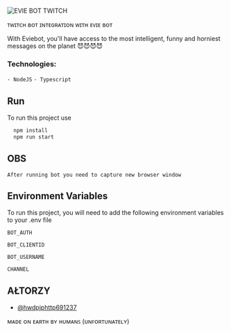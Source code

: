 ![EVIE BOT TWITCH](https://panels.twitch.tv/panel-61703984-image-ff10b235-e047-48d2-8cab-7c4666693e41)

ᴛᴡɪᴛᴄʜ ʙᴏᴛ ɪɴᴛᴇɢʀᴀᴛɪᴏɴ ᴡɪᴛʜ ᴇᴠɪᴇ ʙᴏᴛ

With Eviebot, you'll have access to the most intelligent, funny and horniest messages on the planet 😈😈😈😈

  ### Technologies:
  ```- NodeJS```
  ```- Typescript```

## Run

To run this project use

```bash
  npm install
  npm run start
```

## OBS
```
After running bot you need to capture new browser window
```


## Environment Variables

To run this project, you will need to add the following environment variables to your .env file

`BOT_AUTH`

`BOT_CLIENTID`

`BOT_USERNAME`

`CHANNEL`


## AŁTORZY

- [@hwdpjphttp691237](https://www.twitch.tv/hwdpjphttp692137)

ᴍᴀᴅᴇ ᴏɴ ᴇᴀʀᴛʜ ʙʏ ʜᴜᴍᴀɴꜱ (ᴜɴꜰᴏʀᴛᴜɴᴀᴛᴇʟʏ)
